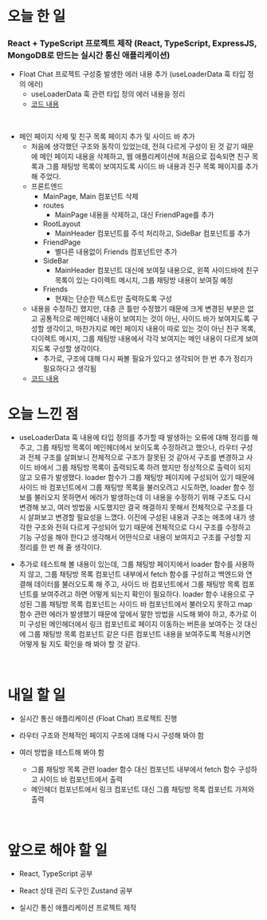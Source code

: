 # 오늘 한 일

### React + TypeScript 프로젝트 제작 (React, TypeScript, ExpressJS, MongoDB로 만드는 실시간 통신 애플리케이션)

- Float Chat 프로젝트 구성중 발생한 에러 내용 추가 (useLoaderData 훅 타입 정의 에러)
  - useLoaderData 훅 관련 타입 정의 에러 내용을 정리
  - [코드 내용](https://github.com/jeongsangtae/TIL/commit/5c560ad77bbf1964197883e144cb90f597db2aa9)

<br />

- 메인 페이지 삭제 및 친구 목록 페이지 추가 및 사이드 바 추가
  - 처음에 생각했던 구조와 동작이 있었는데, 전혀 다르게 구성이 된 것 같기 때문에 메인 페이지 내용을 삭제하고, 웹 애플리케이션에 처음으로 접속되면 친구 목록과 그룹 채팅방 목록이 보여지도록 사이드 바 내용과 친구 목록 페이지를 추가해 주었다.
  - 프론트엔드
    - MainPage, Main 컴포넌트 삭제
    - routes
      - MainPage 내용을 삭제하고, 대신 FriendPage를 추가
    - RootLayout
      - MainHeader 컴포넌트를 주석 처리하고, SideBar 컴포넌트를 추가
    - FriendPage
      - 별다른 내용없이 Friends 컴포넌트만 추가
    - SideBar
      - MainHeader 컴포넌트 대신에 보여질 내용으로, 왼쪽 사이드바에 친구 목록이 있는 다이렉트 메시지, 그룹 채팅방 내용이 보여질 예정
    - Friends
      - 현재는 단순한 텍스트만 출력하도록 구성
  - 내용을 수정하긴 했지만, 대충 큰 틀만 수정했기 때문에 크게 변경된 부분은 없고 공통적으로 메인헤더 내용이 보여지는 것이 아닌, 사이드 바가 보여지도록 구성할 생각이고, 마찬가지로 메인 페이지 내용이 따로 있는 것이 아닌 친구 목록, 다이렉트 메시지, 그룹 채팅방 내용에서 각각 보여지는 메인 내용이 다르게 보여지도록 구성할 생각이다.
    - 추가로, 구조에 대해 다시 짜볼 필요가 있다고 생각되어 한 번 추가 정리가 필요하다고 생각됨
  - [코드 내용](https://github.com/jeongsangtae/float-chat/commit/7b9093e90a46c6344ee38465ceb645bb06c7d1d7)

# 오늘 느낀 점

- useLoaderData 훅 내용에 타입 정의를 추가할 때 발생하는 오류에 대해 정리를 해 주고, 그룹 채팅방 목록이 메인헤더에서 보이도록 수정하려고 했으나, 라우터 구성과 전체 구조를 살펴보니 전체적으로 구조가 잘못된 것 같아서 구조를 변경하고 사이드 바에서 그룹 채팅방 목록이 출력되도록 하려 했지만 정상적으로 출력이 되지 않고 오류가 발생했다. loader 함수가 그룹 채팅방 페이지에 구성되어 있기 때문에 사이드 바 컴포넌트에서 그룹 채팅방 목록을 불러오려고 시도하면, loader 함수 정보를 불러오지 못하면서 에러가 발생하는데 이 내용을 수정하기 위해 구조도 다시 변경해 보고, 여러 방법을 시도했지만 결국 해결하지 못해서 전체적으로 구조를 다시 살펴보고 변경할 필요성을 느꼈다. 이전에 구성된 내용과 구조는 애초에 내가 생각한 구조와 전혀 다르게 구성되어 있기 때문에 전체적으로 다시 구조를 수정하고 기능 구성을 해야 한다고 생각해서 어떤식으로 내용이 보여지고 구조를 구성할 지 정리를 한 번 해 줄 생각이다.

- 추가로 테스트해 볼 내용이 있는데, 그룹 채팅방 페이지에서 loader 함수를 사용하지 않고, 그룹 채팅방 목록 컴포넌트 내부에서 fetch 함수를 구성하고 백엔드와 연결해 데이터를 불러오도록 해 주고, 사이드 바 컴포넌트에서 그룹 채팅방 목록 컴포넌트를 보여주려고 하면 어떻게 되는지 확인이 필요하다. loader 함수 내용으로 구성된 그룹 채팅방 목록 컴포넌트는 사이드 바 컴포넌트에서 불러오지 못하고 map 함수 관련 에러가 발생했기 때문에 앞에서 말한 방법을 시도해 봐야 하고, 추가로 이미 구성된 메인헤더에서 링크 컴포넌트로 페이지 이동하는 버튼을 보여주는 것 대신에 그룹 채팅방 목록 컴포넌트 같은 다른 컴포넌트 내용을 보여주도록 적용시키면 어떻게 될 지도 확인을 해 봐야 할 것 같다.

<br />

# 내일 할 일

- 실시간 통신 애플리케이션 (Float Chat) 프로젝트 진행

- 라우터 구조와 전체적인 페이지 구조에 대해 다시 구성해 봐야 함

- 여러 방법을 테스트해 봐야 함
  - 그룹 채팅방 목록 관련 loader 함수 대신 컴포넌트 내부에서 fetch 함수 구성하고 사이드 바 컴포넌트에서 출력
  - 메인헤더 컴포넌트에서 링크 컴포넌트 대신 그룹 채팅방 목록 컴포넌트 가져와 출력

<br />

# 앞으로 해야 할 일

- React, TypeScript 공부

- React 상태 관리 도구인 Zustand 공부

- 실시간 통신 애플리케이션 프로젝트 제작
